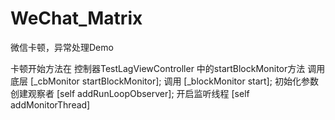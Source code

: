# WeChat_Matrix
微信卡顿，异常处理Demo


卡顿开始方法在
控制器TestLagViewController 中的startBlockMonitor方法
调用底层    [_cbMonitor startBlockMonitor];
调用         [_blockMonitor start];
    初始化参数
    创建观察者     [self addRunLoopObserver];
    开启监听线程 [self addMonitorThread]


